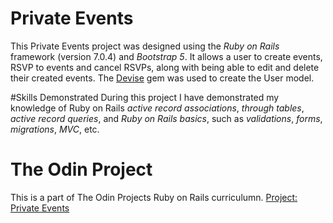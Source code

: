 # Private Events
This Private Events project was designed using the *Ruby on Rails* framework (version 7.0.4) and *Bootstrap 5*. 
It allows a user to create events, RSVP to events and cancel RSVPs, along with being able to edit and delete their created events.
The [Devise](https://github.com/heartcombo/devise) gem was used to create the User model.

#Skills Demonstrated
During this project I have demonstrated my knowledge of Ruby on Rails *active record associations*, *through tables*, *active record queries*, and *Ruby on Rails basics*, such as *validations*, *forms*, *migrations*, *MVC*, etc.

# The Odin Project
This is a part of The Odin Projects Ruby on Rails curriculumn. [Project: Private Events](https://www.theodinproject.com/lessons/ruby-on-rails-private-events)
